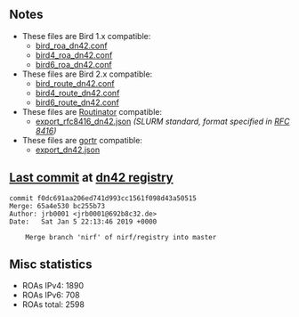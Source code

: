 ## Notes

- These files are Bird 1.x compatible:
  - [bird_roa_dn42.conf](bird_roa_dn42.conf)
  - [bird4_roa_dn42.conf](bird4_roa_dn42.conf)
  - [bird6_roa_dn42.conf](bird6_roa_dn42.conf)
- These files are Bird 2.x compatible:
  - [bird_route_dn42.conf](bird_route_dn42.conf)
  - [bird4_route_dn42.conf](bird4_route_dn42.conf)
  - [bird6_route_dn42.conf](bird6_route_dn42.conf)
- These files are [Routinator][2] compatible:
  - [export_rfc8416_dn42.json](export_rfc8416_dn42.json) _(SLURM standard, format specified in [RFC 8416][4])_
- These files are [gortr][3] compatible:
  - [export_dn42.json](export_dn42.json)

## [Last commit][0] at [dn42 registry][1]

```
commit f0dc691aa206ed741d993cc1561f098d43a50515
Merge: 65a4e530 bc255b73
Author: jrb0001 <jrb0001@692b8c32.de>
Date:   Sat Jan 5 22:13:46 2019 +0000

    Merge branch 'nirf' of nirf/registry into master
```

## Misc statistics

- ROAs IPv4:  1890
- ROAs IPv6:  708
- ROAs total: 2598

[0]: https://git.dn42.us/dn42/registry/commit/f0dc691aa206ed741d993cc1561f098d43a50515
[1]: https://git.dn42.us/dn42/registry
[2]: https://github.com/NLnetLabs/routinator
[3]: https://github.com/cloudflare/gortr
[4]: https://tools.ietf.org/html/rfc8416

